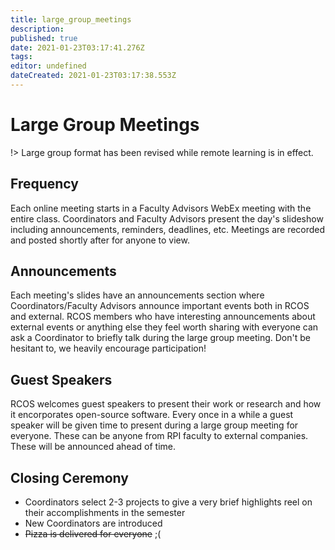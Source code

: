 ```yaml
---
title: large_group_meetings
description: 
published: true
date: 2021-01-23T03:17:41.276Z
tags: 
editor: undefined
dateCreated: 2021-01-23T03:17:38.553Z
---
```


# Large Group Meetings

!> Large group format has been revised while remote learning is in effect.

## Frequency
Each online meeting starts in a Faculty Advisors WebEx meeting with the entire class. Coordinators and Faculty Advisors present the day's slideshow including announcements, reminders, deadlines, etc. Meetings are recorded and posted shortly after for anyone to view.

## Announcements
Each meeting's slides have an announcements section where Coordinators/Faculty Advisors announce important events both in RCOS and external. RCOS members who have interesting announcements about external events or anything else they feel worth sharing with everyone can ask a Coordinator to briefly talk during the large group meeting. Don't be hesitant to, we heavily encourage participation!

## Guest Speakers
RCOS welcomes guest speakers to present their work or research and how it encorporates open-source software. Every once in a while a guest speaker will be given time to present during a large group meeting for everyone. These can be anyone from RPI faculty to external companies. These will be announced ahead of time.

## Closing Ceremony
- Coordinators select 2-3 projects to give a very brief highlights reel on their accomplishments in the semester
- New Coordinators are introduced
- ~~Pizza is delivered for everyone~~ ;(

<!-- IN PERSON FORMAT BELOW -->
<!-- ## Overview
- What are large group meetings?
- Where / when do we meet?

## Frequency

During the first two weeks of the semester, large group occurs every Tuesday and Friday to get new community members acquainted with RCOS and to inform existing members on changes in structure and mentorship.

Once all community members are assigned to a small group, large group will only occur on one or two Fridays per month. All other Fridays are reserved for workshops on open-source technologies hosted by the RCOS community.

Large group will also occur on the last Friday of the semester for our closing ceremony. 

## Announcements
Meetings begin with announcements. It's an opportunity for the Coordinators to introduce the meeting's speakers & presentations. Any RCOS member is welcome to make an annoucement at the beginning of a meeting (in fact, it's encouraged!).

## Lightning Talks and Sick Picks
  - Lightning Talks are brief talks on anything related to open source.
  - Sick Picks are opportunities to share some open-source technology you have been using.
  - Both Lightning Talks and Sick Picks must contain only 1 slide and may not go over 2 minutes.

## Guest Speakers
RCOS welcomes guest speakers to present their work or research and how it encorporates open-source software.
- TODO - add list of past guest speakers
- TODO - add a link to contact page (i.e. `If you're interesting in being a guest speaker, please contact xyz@rcos.io`)

## Closing Ceremony
> TODO: expand upon this

- Graduating seniors are honored with a group photo and a token of our appreciation :)
- Students going on co-op, internship, or study abroad also honored with group photo
- New Coordinators are introduced -->

